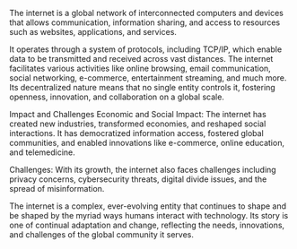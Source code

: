 The internet is a global network of interconnected computers and devices that allows communication, information sharing, and access to resources such as websites, applications, and services.

It operates through a system of protocols, including TCP/IP, which enable data to be transmitted and received across vast distances. The internet facilitates various activities like online browsing, email communication, social networking, e-commerce, entertainment streaming, and much more. Its decentralized nature means that no single entity controls it, fostering openness, innovation, and collaboration on a global scale.


Impact and Challenges
Economic and Social Impact: The internet has created new industries, transformed economies, and reshaped social interactions. It has democratized information access, fostered global communities, and enabled innovations like e-commerce, online education, and telemedicine.

Challenges: With its growth, the internet also faces challenges including privacy concerns, cybersecurity threats, digital divide issues, and the spread of misinformation.


The internet is a complex, ever-evolving entity that continues to shape and be shaped by the myriad ways humans interact with technology. Its story is one of continual adaptation and change, reflecting the needs, innovations, and challenges of the global community it serves.
